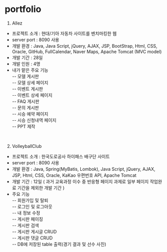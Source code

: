 # portfolio
1) Allez <br> 
- 프로젝트 소개 : 현대/기아 자동차 사이트를 벤치마킹한 웹  <br>
- server port : 8090 사용  <br>
- 개발 환경 : Java, Java Script, jQuery, AJAX, JSP, BootStrap, Html, CSS, Oracle, GitHub, FullCalendar, Naver Maps, Apache Tomcat (MVC model)
- 개발 기간 : 28일  <br>
- 개발 인원 : 4명  <br>
- 내가 맡은 주요 기능  <br> 
  -- 모델 게시판  <br>
  -- 모델 상세 페이지  <br>
  -- 이벤트 게시판  <br>
  -- 이벤트 상세 페이지  <br>
  -- FAQ 게시판  <br>
  -- 문의 게시판  <br>
  -- 시승 예약 페이지  <br>
  -- 시승 신청내역 페이지  <br>
  -- PPT 제작  <br>
<br>

2) VolleyballClub <br>
- 프로젝트 소개 : 한국도로공사 하이패스 배구단 사이트 <br>
- server port : 8090 사용 <br>
- 개발 환경 : Java, Spring(MyBatis, Lombok), Java Script, jQuery, AJAX, JSP, Html, CSS, Oracle, KaKao 우편번호 API, Apache Tomcat <br>
- 개발 기간 : 12일 ( 과거 교육과정 이수 중 반응형 페이지 과제로 일부 페이지 작업완료 기간을 제외한 개발 기간 ) <br>
- 주요 기능 <br>
  -- 회원가입 및 탈퇴 <br>
  -- 로그인 및 로그아웃 <br>
  -- 내 정보 수정 <br>
  -- 게시판 페이징 <br>
  -- 게시판 검색 <br>
  -- 게시판 게시글 CRUD <br>
  -- 게시판 댓글 CRUD <br>
  -- DB에 저장된 table 출력(경기 결과 및 선수 사진) <br> 
   

